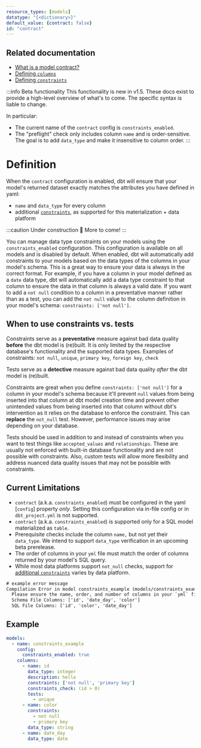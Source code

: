 ```yaml
---
resource_types: [models]
datatype: "{<dictionary>}"
default_value: {contract: false}
id: "contract"
---
```



## Related documentation
- [What is a model contract?](publish/model-contracts)
- [Defining `columns`](resource-properties/columns)
- [Defining `constraints`](resource-properties/constraints)

<!-- TODO: move some of this content elsewhere, and update to reflect new proposed syntax -->

:::info Beta functionality
This functionality is new in v1.5. These docs exist to provide a high-level overview of what's to come. The specific syntax is liable to change.

In particular:
- The current name of the `contract` config is `constraints_enabled`.
- The "preflight" check only includes column `name` and is order-sensitive. The goal is to add `data_type` and make it insensitive to column order.
:::

# Definition

When the `contract` configuration is enabled, dbt will ensure that your model's returned dataset exactly matches the attributes you have defined in yaml:
- `name` and `data_type` for every column
- additional [`constraints`](resource-properties/constraints), as supported for this materialization + data platform

:::caution Under construction 🚧
More to come!
:::

You can manage data type constraints on your models using the `constraints_enabled` configuration. This configuration is available on all models and is disabled by default. When enabled, dbt will automatically add constraints to your models based on the data types of the columns in your model's schema. This is a great way to ensure your data is always in the correct format. For example, if you have a column in your model defined as a `date` data type, dbt will automatically add a data type constraint to that column to ensure the data in that column is always a valid date. If you want to add a `not null` condition to a column in a preventative manner rather than as a test, you can add the `not null` value to the column definition in your model's schema: `constraints: ['not null']`.

## When to use constraints vs. tests

Constraints serve as a **preventative** measure against bad data quality **before** the dbt model is (re)built. It is only limited by the respective database's functionality and the supported data types. Examples of constraints: `not null`, `unique`, `primary key`, `foreign key`, `check`

Tests serve as a **detective** measure against bad data quality _after_ the dbt model is (re)built.

Constraints are great when you define `constraints: ['not null']` for a column in your model's schema because it'll prevent `null` values from being inserted into that column at dbt model creation time and prevent other unintended values from being inserted into that column without dbt's intervention as it relies on the database to enforce the constraint. This can **replace** the `not_null` test. However, performance issues may arise depending on your database.

Tests should be used in addition to and instead of constraints when you want to test things like `accepted_values` and `relationships`. These are usually not enforced with built-in database functionality and are not possible with constraints. Also, custom tests will allow more flexibility and address nuanced data quality issues that may not be possible with constraints.

## Current Limitations

- `contract` (a.k.a. `constraints_enabled`) must be configured in the yaml [`config`] property _only_. Setting this configuration via in-file config or in `dbt_project.yml` is not supported.
- `contract` (a.k.a. `constraints_enabled`) is supported only for a SQL model materialized as `table`.
- Prerequisite checks include the column `name,` but not yet their `data_type`. We intend to support `data_type` verification in an upcoming beta prerelease.
- The order of columns in your `yml` file must match the order of columns returned by your model's SQL query.
- While most data platforms support `not_null` checks, support for [additional `constraints`](resource-properties/constraints) varies by data platform.

```txt
# example error message
Compilation Error in model constraints_example (models/constraints_examples/constraints_example.sql)
  Please ensure the name, order, and number of columns in your `yml` file match the columns in your SQL file.
  Schema File Columns: ['id', 'date_day', 'color']
  SQL File Columns: ['id', 'color', 'date_day'] 
```

## Example

<File name='models/schema.yml'>

```yml
models:
  - name: constraints_example
    config:
      constraints_enabled: true
    columns:
      - name: id
        data_type: integer
        description: hello
        constraints: ['not null', 'primary key']
        constraints_check: (id > 0)
        tests:
          - unique
      - name: color
        constraints:
          - not null
          - primary key
        data_type: string
      - name: date_day
        data_type: date
```

</File>
